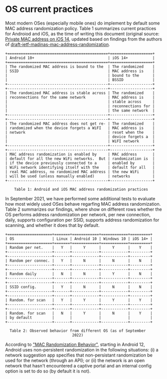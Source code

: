    # OS current practices
   
   Most modern OSes (especially mobile ones) do implement by default some MAC address randomization policy. Table 1 summarizes current practices for Androiod and iOS, as the time of writing this document
   (original source: [Private MAC address on iOS 14](https://www.fing.com/news/private-mac-address-on-ios-14), updated based on findings from the authors of [draft-ietf-madinas-mac-address-randomization](https://datatracker.ietf.org/doc/draft-ietf-madinas-mac-address-randomization/).

    +=============================================+===================+
    | Android 10+                                 | iOS 14+           |
    +=============================================+===================+
    | The randomized MAC address is bound to the  | The randomized    |
    | SSID                                        | MAC address is    |
    |                                             | bound to the      |
    |                                             | BSSID             |
    +---------------------------------------------+-------------------+
    +---------------------------------------------+-------------------+
    | The randomized MAC address is stable across | The randomized    |
    | reconnections for the same network          | MAC address is    |
    |                                             | stable across     |
    |                                             | reconnections for |
    |                                             | the same network  |
    +---------------------------------------------+-------------------+
    +---------------------------------------------+-------------------+
    | The randomized MAC address does not get re- | The randomized    |
    | randomized when the device forgets a WiFI   | MAC address is    |
    | network                                     | reset when the    |
    |                                             | device forgets a  |
    |                                             | WiFI network      |
    +---------------------------------------------+-------------------+
    +---------------------------------------------+-------------------+
    | MAC address randomization is enabled by     | MAC address       |
    | default for all the new WiFi networks.  But | randomization is  |
    | if the device previously connected to a     | enabled by        |
    | WiFi network identifying itself with the    | default for all   |
    | real MAC address, no randomized MAC address | the new WiFi      |
    | will be used (unless manually enabled)      | networks          |
    +---------------------------------------------+-------------------+

        Table 1: Android and iOS MAC address randomization practices

   In September 2021, we have performed some additional tests to evaluate how most widely used OSes behave regarfing MAC address randomization.  Table 2 summarizes our findings, where show on
   different rows whether the OS performs address randomization per network, per new connection, daily, supports configuration per SSID, supports address randomization for scanning, and whether it does that
   by default.

    +====================+=======+============+============+=========+
    | OS                 | Linux | Android 10 | Windows 10 | iOS 14+ |
    +====================+=======+============+============+=========+
    | Random per net.    |   Y   |     Y      |     Y      |    Y    |
    +--------------------+-------+------------+------------+---------+
    +--------------------+-------+------------+------------+---------+
    | Random per connec. |   Y   |     N      |     N      |    N    |
    +--------------------+-------+------------+------------+---------+
    +--------------------+-------+------------+------------+---------+
    | Random daily       |   N   |     N      |     Y      |    N    |
    +--------------------+-------+------------+------------+---------+
    +--------------------+-------+------------+------------+---------+
    | SSID config.       |   Y   |     N      |     N      |    N    |
    +--------------------+-------+------------+------------+---------+
    +--------------------+-------+------------+------------+---------+
    | Random. for scan   |   Y   |     Y      |     Y      |    Y    |
    +--------------------+-------+------------+------------+---------+
    +--------------------+-------+------------+------------+---------+
    | Random. for scan   |   N   |     Y      |     N      |    Y    |
    | by default         |       |            |            |         |
    +--------------------+-------+------------+------------+---------+

      Table 2: Observed behavior from different OS (as of September
                                  2022)

   According to ["MAC Randomization Behavior"](https://source.android.com/devices/tech/connect/wifi-mac-randomization-behavior), starting in Android 12, Android uses non-persistent randomization in the following situations: (i) a
   network suggestion app specifies that non-persistant randomization be used for the network (through an API); or (ii) the network is an open network that hasn't encountered a captive portal and an internal
   config option is set to do so (by default it is not).
